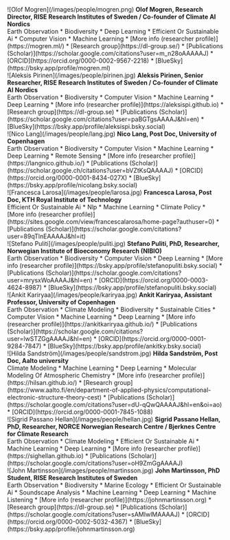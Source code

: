 <div class="content" markdown="1" data-tags="Earth Observation, Biodiversity, Deep Learning, Efficient Or Sustainable Ai, Computer Vision, Machine Learning, [More info (researcher profile)](https://mogren.ml/), [Research group](https://dl-group.se/), [Publications (Scholar)](https://scholar.google.com/citations?user=m_n28oAAAAAJ), [ORCID](https://orcid.org/0000-0002-9567-2218), [BlueSky](https://bsky.app/profile/mogren.ml)">
![Olof Mogren](/images/people/mogren.png)
<span title="Mogren defended his PhD in computer science at Chalmers University of Technology in 2018 with the thesis Representation Learning for Natural Language. Senior researcher, head of the https://dl-group.se, and responsible for deep learning research at RISE Research Institutes of Sweden. Olof develops and investigates machine learning based solutions to problems related to the environment and climate change. This includes stream flow forecasting, soundscape analysis for biodiversity monitoring, and AI for circular business models. Research DirectorRISE Research Institutes of Sweden / Co-founder of Climate AI Nordics."><strong>Olof Mogren, Research Director, RISE Research Institutes of Sweden / Co-founder of Climate AI Nordics</strong></span>
<br />
Earth Observation * Biodiversity * Deep Learning * Efficient Or Sustainable Ai * Computer Vision * Machine Learning * [More info (researcher profile)](https://mogren.ml/) * [Research group](https://dl-group.se/) * [Publications (Scholar)](https://scholar.google.com/citations?user=m_n28oAAAAAJ) * [ORCID](https://orcid.org/0000-0002-9567-2218) * [BlueSky](https://bsky.app/profile/mogren.ml)
</div>

<div class="content" markdown="1" data-tags="Earth Observation, Biodiversity, Computer Vision, Machine Learning, Deep Learning, [More info (researcher profile)](https://aleksispi.github.io), [Research group](https://dl-group.se), [Publications (Scholar)](https://scholar.google.com/citations?user=paBGTgsAAAAJ&amp;hl=en), [BlueSky](https://bsky.app/profile/aleksispi.bsky.social)">
![Aleksis Pirinen](/images/people/pirinen.jpg)
<span title="Broadly interested in ML for environmental applications. Senior ResearcherRISE Research Institutes of Sweden / Co-founder of Climate AI Nordics."><strong>Aleksis Pirinen, Senior Researcher, RISE Research Institutes of Sweden / Co-founder of Climate AI Nordics</strong></span>
<br />
Earth Observation * Biodiversity * Computer Vision * Machine Learning * Deep Learning * [More info (researcher profile)](https://aleksispi.github.io) * [Research group](https://dl-group.se) * [Publications (Scholar)](https://scholar.google.com/citations?user=paBGTgsAAAAJ&amp;hl=en) * [BlueSky](https://bsky.app/profile/aleksispi.bsky.social)
</div>

<div class="content" markdown="1" data-tags="Earth Observation, Biodiversity, Computer Vision, Machine Learning, Deep Learning, Remote Sensing, [More info (researcher profile)](https://langnico.github.io/), [Publications (Scholar)](https://scholar.google.ch/citations?user=bVZtKsQAAAAJ), [ORCID](https://orcid.org/0000-0001-8434-027X), [BlueSky](https://bsky.app/profile/nicolang.bsky.social)">
![Nico Lang](/images/people/lang.jpg)
<span title="Post DocUniversity of Copenhagen."><strong>Nico Lang, Post Doc, University of Copenhagen</strong></span>
<br />
Earth Observation * Biodiversity * Computer Vision * Machine Learning * Deep Learning * Remote Sensing * [More info (researcher profile)](https://langnico.github.io/) * [Publications (Scholar)](https://scholar.google.ch/citations?user=bVZtKsQAAAAJ) * [ORCID](https://orcid.org/0000-0001-8434-027X) * [BlueSky](https://bsky.app/profile/nicolang.bsky.social)
</div>

<div class="content" markdown="1" data-tags="Efficient Or Sustainable Ai, Nlp, Machine Learning, Climate Policy, [More info (researcher profile)](https://sites.google.com/view/francescalarosa/home-page?authuser=0), [Publications (Scholar)](https://scholar.google.com/citations?user=89qTlnEAAAAJ&amp;hl=it)">
![Francesca Larosa](/images/people/larosa.jpg)
<span title="Marie-Sklodowska Curie Fellow at KTH. Post DocKTH Royal Institute of Technology."><strong>Francesca Larosa, Post Doc, KTH Royal Institute of Technology</strong></span>
<br />
Efficient Or Sustainable Ai * Nlp * Machine Learning * Climate Policy * [More info (researcher profile)](https://sites.google.com/view/francescalarosa/home-page?authuser=0) * [Publications (Scholar)](https://scholar.google.com/citations?user=89qTlnEAAAAJ&amp;hl=it)
</div>

<div class="content" markdown="1" data-tags="Earth Observation, Biodiversity, Computer Vision, Deep Learning, [More info (researcher profile)](https://bsky.app/profile/stefanopuliti.bsky.social), [Publications (Scholar)](https://scholar.google.com/citations?user=mrysxWoAAAAJ&amp;hl=en), [ORCID](https://orcid.org/0000-0003-4624-8987), [BlueSky](https://bsky.app/profile/stefanopuliti.bsky.social)">
![Stefano Puliti](/images/people/puliti.jpg)
<span title="Researcher at the interception of forest science, remote sensing, and AI. PhD, ResearcherNorwegian Institute of Bioeconomy Research (NIBIO)."><strong>Stefano Puliti, PhD, Researcher, Norwegian Institute of Bioeconomy Research (NIBIO)</strong></span>
<br />
Earth Observation * Biodiversity * Computer Vision * Deep Learning * [More info (researcher profile)](https://bsky.app/profile/stefanopuliti.bsky.social) * [Publications (Scholar)](https://scholar.google.com/citations?user=mrysxWoAAAAJ&amp;hl=en) * [ORCID](https://orcid.org/0000-0003-4624-8987) * [BlueSky](https://bsky.app/profile/stefanopuliti.bsky.social)
</div>

<div class="content" markdown="1" data-tags="Earth Observation, Climate Modeling, Biodiversity, Sustainable Cities, Computer Vision, Machine Learning, Deep Learning, [More info (researcher profile)](https://ankitkariryaa.github.io/), [Publications (Scholar)](https://scholar.google.com/citations?user=lwSTZGgAAAAJ&amp;hl=en), [ORCID](https://orcid.org/0000-0001-9284-7847), [BlueSky](https://bsky.app/profile/ankitky.bsky.social)">
![Ankit Kariryaa](/images/people/kariryaa.jpg)
<span title="My research focuses on machine learning for earth observation. Earth system data is among the most unique and abundant multi-modal data, making it an ideal platform for novel machine learning research. My new position offers an opportunity to continue bringing unique and timely challenges of EO to the ML community and remarkable ML methods to the EO community. But I am happy to adorn different hats and move up or down the programming-stack to solve real-world problems. Assistant ProfessorUniversity of Copenhagen."><strong>Ankit Kariryaa, Assistant Professor, University of Copenhagen</strong></span>
<br />
Earth Observation * Climate Modeling * Biodiversity * Sustainable Cities * Computer Vision * Machine Learning * Deep Learning * [More info (researcher profile)](https://ankitkariryaa.github.io/) * [Publications (Scholar)](https://scholar.google.com/citations?user=lwSTZGgAAAAJ&amp;hl=en) * [ORCID](https://orcid.org/0000-0001-9284-7847) * [BlueSky](https://bsky.app/profile/ankitky.bsky.social)
</div>

<div class="content" markdown="1" data-tags="Climate Modeling, Machine Learning, Deep Learning, Molecular Modeling Of Atmospheric Chemistry, [More info (researcher profile)](https://hilsan.github.io/), [Research group](https://www.aalto.fi/en/department-of-applied-physics/computational-electronic-structure-theory-cest), [Publications (Scholar)](https://scholar.google.com/citations?user=dU-qQwQAAAAJ&amp;hl=en&amp;oi=ao), [ORCID](https://orcid.org/0000-0001-7845-1088)">
![Hilda Sandström](/images/people/sandstrom.jpg)
<span title="I am a computational chemist specializing in atmospheric chemistry and astrochemistry. Currently, I am a postdoctoral researcher at Aalto University and the Virtual laboratory for molecular level atmospheric transformations (VILMA) center of excellence in Espoo, Finland. We study how atmospheric particles form on a molecular level to understand human impact on air quality and climate. For my research, I utilize combinations of quantum chemistry and machine learning. I am currently a guest researcher at University of  Gothenburg .  Post DocAalto university."><strong>Hilda Sandström, Post Doc, Aalto university</strong></span>
<br />
Climate Modeling * Machine Learning * Deep Learning * Molecular Modeling Of Atmospheric Chemistry * [More info (researcher profile)](https://hilsan.github.io/) * [Research group](https://www.aalto.fi/en/department-of-applied-physics/computational-electronic-structure-theory-cest) * [Publications (Scholar)](https://scholar.google.com/citations?user=dU-qQwQAAAAJ&amp;hl=en&amp;oi=ao) * [ORCID](https://orcid.org/0000-0001-7845-1088)
</div>

<div class="content" markdown="1" data-tags="Earth Observation, Climate Modeling, Efficient Or Sustainable Ai, Machine Learning, Deep Learning, [More info (researcher profile)](https://sighellan.github.io), [Publications (Scholar)](https://scholar.google.com/citations?user=oH9ZmGgAAAAJ)">
![Sigrid Passano Hellan](/images/people/hellan.jpg)
<span title="PhD, ResearcherNORCE Norwegian Research Centre / Bjerknes Centre for Climate Research."><strong>Sigrid Passano Hellan, PhD, Researcher, NORCE Norwegian Research Centre / Bjerknes Centre for Climate Research</strong></span>
<br />
Earth Observation * Climate Modeling * Efficient Or Sustainable Ai * Machine Learning * Deep Learning * [More info (researcher profile)](https://sighellan.github.io) * [Publications (Scholar)](https://scholar.google.com/citations?user=oH9ZmGgAAAAJ)
</div>

<div class="content" markdown="1" data-tags="Earth Observation, Biodiversity, Marine Ecology, Efficient Or Sustainable Ai, Soundscape Analysis, Machine Learning, Deep Learning, Machine Listening, [More info (researcher profile)](https://johnmartinsson.org), [Research group](https://dl-group.se), [Publications (Scholar)](https://scholar.google.com/citations?user=sAMIwlMAAAAJ), [ORCID](https://orcid.org/0000-0002-5032-4367), [BlueSky](https://bsky.app/profile/johnmartinsson.org)">
![John Martinsson](/images/people/martinsson.jpg)
<span title="My research focuses on developing machine learning methods to enable efficient and accurate monitoring of natural environments through sound. PhD StudentRISE Research Institutes of Sweden."><strong>John Martinsson, PhD Student, RISE Research Institutes of Sweden</strong></span>
<br />
Earth Observation * Biodiversity * Marine Ecology * Efficient Or Sustainable Ai * Soundscape Analysis * Machine Learning * Deep Learning * Machine Listening * [More info (researcher profile)](https://johnmartinsson.org) * [Research group](https://dl-group.se) * [Publications (Scholar)](https://scholar.google.com/citations?user=sAMIwlMAAAAJ) * [ORCID](https://orcid.org/0000-0002-5032-4367) * [BlueSky](https://bsky.app/profile/johnmartinsson.org)
</div>
